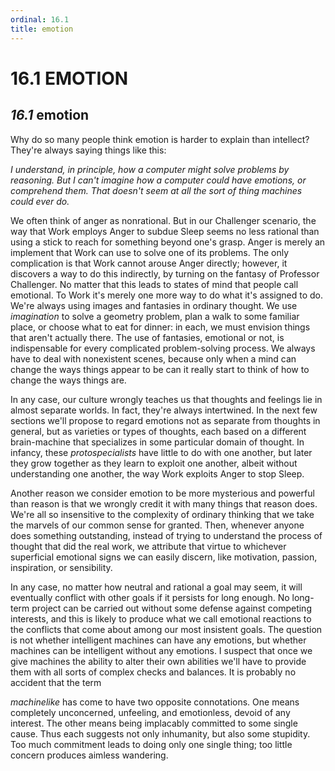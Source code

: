 ```yaml
---
ordinal: 16.1
title: emotion
---
```


# 16.1 EMOTION 

<h2><em>16.1</em> emotion</h2>
<p>Why do so many people think emotion is harder to explain than intellect? They're always saying things like this:</p>
<p><em>I understand, in principle, how a computer might solve problems by reasoning. But I can't imagine how a computer could have emotions, or comprehend them. That doesn't seem at all the sort of thing machines could ever do.</em></p>
<p>We often think of anger as nonrational. But in our Challenger scenario, the way that Work employs Anger to subdue Sleep seems no less rational than using a stick to reach for something beyond one's grasp. Anger is merely an implement that Work can use to solve one of its problems. The only complication is that Work cannot arouse Anger directly; however, it discovers a way to do this indirectly, by turning on the fantasy of Professor Challenger. No matter that this leads to states of mind that people call emotional. To Work it's merely one more way to do what it's assigned to do. We're always using images and fantasies in ordinary thought. We use <em>imagination</em> to solve a geometry problem, plan a walk to some familiar place, or choose what to eat for dinner: in each, we must envision things that aren't actually there. The use of fantasies, emotional or not, is indispensable for every complicated problem-solving process. We always have to deal with nonexistent scenes, because only when a mind can change the ways things appear to be can it really start to think of how to change the ways things are.</p>
<p>In any case, our culture wrongly teaches us that thoughts and feelings lie in almost separate worlds. In fact, they're always intertwined. In the next few sections we'll propose to regard emotions not as separate from thoughts in general, but as varieties or types of thoughts, each based on a different brain-machine that specializes in some particular domain of thought. In infancy, these <em>protospecialists</em> have little to do with one another, but later they grow together as they learn to exploit one another, albeit without understanding one another, the way Work exploits Anger to stop Sleep.</p>
<p>Another reason we consider emotion to be more mysterious and powerful than reason is that we wrongly credit it with many things that reason does. We're all so insensitive to the complexity of ordinary thinking that we take the marvels of our common sense for granted. Then, whenever anyone does something outstanding, instead of trying to understand the process of thought that did the real work, we attribute that virtue to whichever superficial emotional signs we can easily discern, like motivation, passion, inspiration, or sensibility.</p>
<p>In any case, no matter how neutral and rational a goal may seem, it will eventually conflict with other goals if it persists for long enough. No long-term project can be carried out without some defense against competing interests, and this is likely to produce what we call emotional reactions to the conflicts that come about among our most insistent goals. The question is not whether intelligent machines can have any emotions, but whether machines can be intelligent without any emotions. I suspect that once we give machines the ability to alter their own abilities we'll have to provide them with all sorts of complex checks and balances. It is probably no accident that the term</p>
<p><em>machinelike</em> has come to have two opposite connotations. One means completely unconcerned, unfeeling, and emotionless, devoid of any interest. The other means being implacably committed to some single cause. Thus each suggests not only inhumanity, but also some stupidity. Too much commitment leads to doing only one single thing; too little concern produces aimless wandering.</p>